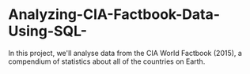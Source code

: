 # Analyzing-CIA-Factbook-Data-Using-SQL-
In this project, we'll analyse data from the CIA World Factbook (2015), a compendium of statistics about all of the countries on Earth.
